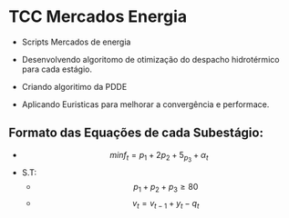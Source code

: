 # TCC Mercados Energia
- Scripts Mercados de energia

- Desenvolvendo algoritomo de otimização do despacho hidrotérmico para cada estágio.

- Criando algoritimo da PDDE

- Aplicando Euristicas para melhorar a convergência e performace.

## Formato das Equações de cada Subestágio:

- $$min f_t = p_1 + 2p_2 + 5_p_3 +\alpha_t$$
- S.T:
    - $$p_1 + p_2 + p_3 \geq 80$$
    - $$v_t = v_{t-1} + y_t - q_t $$
